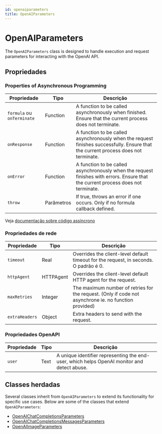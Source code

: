 ```yaml
---
id: openaiparameters
title: OpenAIParameters
---
```


# OpenAIParameters

The `OpenAIParameters` class is designed to handle execution and request parameters for interacting with the OpenAI API.

## Propriedades

### Properties of Asynchronous Programming

| Propriedade                | Tipo       | Descrição                                                                                                                                                          |
| -------------------------- | ---------- | ------------------------------------------------------------------------------------------------------------------------------------------------------------------ |
| `formula` ou `onTerminate` | Function   | A function to be called asynchronously when finished. Ensure that the current process does not terminate.                          |
| `onResponse`               | Function   | A function to be called asynchronously when the request finishes successfully. Ensure that the current process does not terminate. |
| `onError`                  | Function   | A function to be called asynchronously when the request finishes with errors. Ensure that the current process does not terminate.  |
| `throw`                    | Parâmetros | If true, throws an error if one occurs. Only if no formula callback defined.                                                       |

Veja [documentação sobre código assíncrono](../asynchronous-call.md)

### Propriedades de rede

| Propriedade    | Tipo      | Descrição                                                                                                                                                |
| -------------- | --------- | -------------------------------------------------------------------------------------------------------------------------------------------------------- |
| `timeout`      | Real      | Overrides the client-level default timeout for the request, in seconds. O padrão é 0.                                    |
| `httpAgent`    | HTTPAgent | Overrides the client-level default HTTP agent for the request.                                                                           |
| `maxRetries`   | Integer   | The maximum number of retries for the request. (Only if code not asynchrone ie. no function provided) |
| `extraHeaders` | Object    | Extra headers to send with the request.                                                                                                  |

### Propriedades OpenAPI

| Propriedade | Tipo | Descrição                                                                                                   |
| ----------- | ---- | ----------------------------------------------------------------------------------------------------------- |
| `user`      | Text | A unique identifier representing the end-user, which helps OpenAI monitor and detect abuse. |

## Classes herdadas

Several classes inherit from `OpenAIParameters` to extend its functionality for specific use cases. Below are some of the classes that extend `OpenAIParameters`:

- [OpenAIChatCompletionsParameters](OpenAIChatCompletionsParameters.md)
- [OpenAIChatCompletionsMessagesParameters](OpenAIChatCompletionsMessagesParameters.md)
- [OpenAIImageParameters](OpenAIImageParameters.md)
